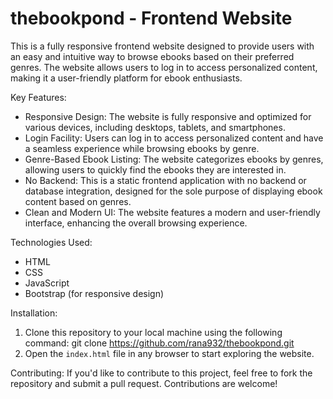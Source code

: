 # thebookpond - Frontend Website

This is a fully responsive frontend website designed to provide users with an easy and intuitive way to browse ebooks based on their preferred genres. The website allows users to log in to access personalized content, making it a user-friendly platform for ebook enthusiasts.

Key Features:
- Responsive Design: The website is fully responsive and optimized for various devices, including desktops, tablets, and smartphones.
- Login Facility: Users can log in to access personalized content and have a seamless experience while browsing ebooks by genre.
- Genre-Based Ebook Listing: The website categorizes ebooks by genres, allowing users to quickly find the ebooks they are interested in.
- No Backend: This is a static frontend application with no backend or database integration, designed for the sole purpose of displaying ebook content based on genres.
- Clean and Modern UI: The website features a modern and user-friendly interface, enhancing the overall browsing experience.

Technologies Used:
- HTML
- CSS
- JavaScript
- Bootstrap (for responsive design)

Installation:
1. Clone this repository to your local machine using the following command:
   git clone https://github.com/rana932/thebookpond.git
2. Open the `index.html` file in any browser to start exploring the website.

Contributing:
If you'd like to contribute to this project, feel free to fork the repository and submit a pull request. Contributions are welcome!

